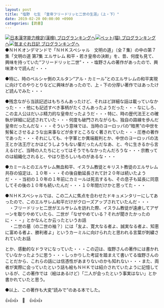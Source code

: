 ```yaml
---
layout: post
title: "塩野　七生　「皇帝フリードリッヒ二世の生涯」（上・下）"
date: 2019-02-20 00:00:00 +0900
categories: [読書]
---
```


[![](/syuusyuu9701/assets/images/塩野-七生-「皇帝フリードリッヒ二世の生涯」（上・下）-br_c_3028_1.gif)](http://blog.with2.net/link.php?1659096:3028 "日本漢字能力検定(漢検) ブログランキングへ")[日本漢字能力検定(漢検) ブログランキングへ](http://blog.with2.net/link.php?1659096:3028)[![](/syuusyuu9701/assets/images/塩野-七生-「皇帝フリードリッヒ二世の生涯」（上・下）-br_c_1348_1.gif)](http://blog.with2.net/link.php?1659096:1348 "ペット(猫) ブログランキングへ")[ペット(猫) ブログランキングへ](http://blog.with2.net/link.php?1659096:1348)[![](/syuusyuu9701/assets/images/塩野-七生-「皇帝フリードリッヒ二世の生涯」（上・下）-br_c_9257_1.gif)](http://blog.with2.net/link.php?1659096:9257 "気まぐれ日記 ブログランキングへ")[気まぐれ日記 ブログランキングへ](http://blog.with2.net/link.php?1659096:9257)  
●ＮＨＫオンデマンドで「ＮＨＫスペシャル　文明の道」（全７集）の中の第７集「文明の道 第7集 エルサレム 和平・若き皇帝の決断」を、昔、何度も見て、興味を持っていた“フリードリッヒ二世”・・・塩野さんの著作があったので、興味津々で読んだ・・・  
  
●特に、時のペルシャ側のスルタン“アル・カミール”とのエルサレムの和平実現に向けてのやりとりなどに興味があったので、上・下の分厚い著作ではあったけど読んでみた・・・  
  
●残念ながら当該記述はもちろんあったけど、それほど詳細な話は載っていなかった・・・他にも記述すべき事柄がたくさんあったようだった・・・なにしろ、この主人公はだいぶ精力的な皇帝だったようだ・・・特に、時の歴代法王との確執が詳細に記述されていた・・・何度も破門されながらも、独自の路線を歩んだ皇帝だったんだな・・・そういう意味では、当時のヨーロッパの“暗黒”の中世を髣髴とさせるような出来事などが余すところなく著されていた・・・圧巻の著作であった・・・それにしても、十字軍とか異端裁判とか、中世のヨーロッパの法王とか法王庁とかはどうしようもない輩だったんだなあ、と、今に生きるから言えるけど、当時の人たちにとってはそうでもなかったんだろうな・・・宗教ってのは組織化されると、やはり恐ろしいものがあるな・・・  
  
●カミールとのエルサレム無血和平、イスラム教徒とキリスト教徒のエルサレム共存の協定は、１０年・・・その後自動延長されて計２０年は続いたようだ・・・当初の１０年の１年前にカミールは死去するも、その息子も延長に同意してその後の１０年も続いたんだ・・・１０年間だけかと思ってた・・・  
  
●ＮＨＫスペシャルでは、この二人に焦点を合わせたドキュメンタリーにしてあったので、このエルサレム和平だけがクローズアップされていたんだ・・・  
　・フリードリッヒ二世がエルサレムを訪れた際、イスラム教徒が遠慮してアザーンを取りやめていたら、二世が「なぜやめている？それが聞きたかったのに・・・」とかなんとか云ったというお話  
　・二世の墓（の二世の袖？）には「友よ、寛大なる者よ、誠実なる者よ、知恵に富める者よ、勝利者よ」というカーミルに向けられたと思われる言葉が刺繍されていたお話  
  
とか、感動的なドラマになっていた・・・この辺は、塩野さんの著作には書かれていなかったように思う・・・しっかりした考証を踏まえて書いてる塩野さんのことだから、これらの話には信憑性があまりないのかも知れない・・・また、両者が実際に会っていたという話も絵もＮＨＫでは紹介されていたように記憶しているが、この著作では（絵はあるけど）「二人が会ったという事実はない」とか書かれていたと思う。  
  
●以上、この著作も大変“読みで”のある本でした。  
  
👍👍👍　🐖　👍👍👍  